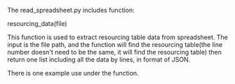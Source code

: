 The read_spreadsheet.py includes function:

resourcing_data(file)

This function is used to extract resourcing table data from spreadsheet. The input is the file path, and the function will find the resourcing table(the line number doesn't need to be the same, it will find the resourcing table) then return one list including all the data by lines, in format of JSON.

There is one example use under the function.
